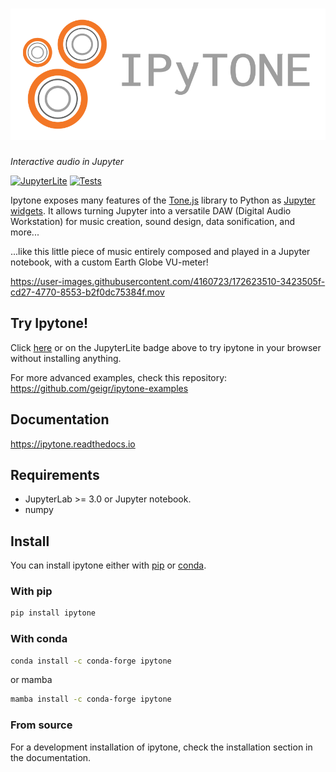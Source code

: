 # ![Ipytone](docs/_static/ipytone_logo_dark.svg)

*Interactive audio in Jupyter*

[![JupyterLite](https://jupyterlite.rtfd.io/en/latest/_static/badge-launch.svg)](https://ipytone.readthedocs.io/en/latest/lite/retro/notebooks/?path=quick_demo.ipynb)
[![Tests](https://github.com/geigr/ipytone/workflows/Test/badge.svg)](https://github.com/geigr/ipytone/actions)

Ipytone exposes many features of the [Tone.js](https://tonejs.github.io) library
to Python as [Jupyter widgets](https://ipywidgets.readthedocs.io). It allows
turning Jupyter into a versatile DAW (Digital Audio Workstation) for music
creation, sound design, data sonification, and more...

...like this little piece of music entirely composed and played in a Jupyter notebook,
with a custom Earth Globe VU-meter!

https://user-images.githubusercontent.com/4160723/172623510-3423505f-cd27-4770-8553-b2f0dc75384f.mov

## Try Ipytone!

Click [here](https://ipytone.readthedocs.io/en/latest/lite/retro/notebooks/?path=quick_demo.ipynb) or
on the JupyterLite badge above to try ipytone in your browser without installing anything.

For more advanced examples, check this repository: https://github.com/geigr/ipytone-examples

## Documentation

https://ipytone.readthedocs.io

## Requirements

* JupyterLab >= 3.0 or Jupyter notebook.
* numpy

## Install

You can install ipytone either with [pip](#with-pip) or [conda](#with-conda).

### With pip

```sh
pip install ipytone
```

### With conda

```sh
conda install -c conda-forge ipytone
```

or mamba


```sh
mamba install -c conda-forge ipytone
```

### From source

For a development installation of ipytone, check the installation section in the documentation.
